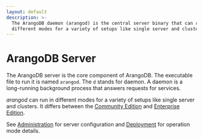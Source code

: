 ```yaml
---
layout: default
description: >-
  The ArangoDB daemon (arangod) is the central server binary that can run in
  different modes for a variety of setups like single server and clusters
---
```

ArangoDB Server
===============

The ArangoDB server is the core component of ArangoDB. The executable file to
run it is named `arangod`. The `d` stands for daemon. A daemon is a long-running
background process that answers requests for services.

_arangod_ can run in different modes for a variety of setups like single server
and clusters. It differs between the [Community Edition](features-community-edition.html)
and [Enterprise Edition](features-enterprise-edition.html).

See [Administration](administration.html) for server configuration
and [Deployment](deployment.html) for operation mode details.
